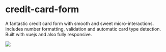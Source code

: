 # credit-card-form

A fantastic credit card form with smooth and sweet micro-interactions. Includes number formatting, validation and automatic card type detection. Built with vuejs and also fully responsive.


![](demo.gif)
